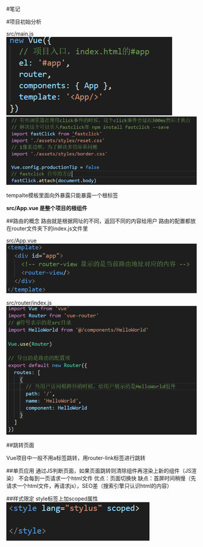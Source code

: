 #笔记

#项目初始分析

src/main.js
![](./img/3.png)
![](./img/4.png)

tempalte模板里面向外暴露只能暴露一个根标签

**src/App.vue 是整个项目的根组件**

##路由的概念
路由就是根据网址的不同，返回不同的内容给用户
路由的配置都放在router文件夹下的index.js文件里

src/App.vue
![](./img/1.png)

src/router/index.js
![](./img/2.png)

##跳转页面

Vue项目中一般不用a标签跳转，用router-link标签进行跳转

##单页应用
通过JS判断页面，如果页面跳转则清除组件再渲染上新的组件（JS渲染）
不会每到一页请求一个html文件
优点：页面切换快
缺点：首屏时间稍慢（先请求一个html文件，再请求js），SEO差（搜索引擎只认识html的内容）

##样式限定
style标签上加scoped属性
![](./img/5.png)
